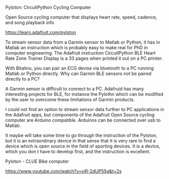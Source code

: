 Pyloton: CircuitPython Cycling Computer

Open Source cycling computer that displays heart rate, speed, cadence, and song playback info

https://learn.adafruit.com/pyloton

To stream sensor data from a Garmin sensor to Matlab or Python, it has in Matlab an instruction which is probably easy to make real for PhD in computer engineering. The Adafruit instruction CircuitPython BLE Heart Rate Zone Trainer Display is a 33 pages when printed it out on a PC printer.

With Bitalino, you can pair an ECG devise via bluetooth to a PC running Matlab or Python directly. Why can Garmin BLE sensors not be paired directly to a PC?

A Garmin sensor is difficult to connect to a PC. Adafruid has many interesting projects for BLE, for instance the Pylothn which can be modified by the user to overcome these limitations of Garmin products.

I could not find an option to stream sensor data further to PC applications in the Adafruit apps, but components of the Adafruit Open Source cycling computer are Arduino compatible. Arduinos can be connected over usb to Matlab. 

It maybe will take some time to go through the instruction of the Pyloton, but it is an extraordinary device in that sense that it is very rare to find a device which is open source in the field of sporting devices. It is a device, which you don t have to develop first, and the instruction is excellent.

Pyloton - CLUE Bike computer

https://www.youtube.com/watch?v=viR-2dUP55g&t=2s


